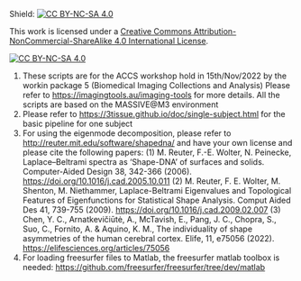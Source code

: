 Shield: [![CC BY-NC-SA 4.0][cc-by-nc-sa-shield]][cc-by-nc-sa]

This work is licensed under a
[Creative Commons Attribution-NonCommercial-ShareAlike 4.0 International License][cc-by-nc-sa].

[![CC BY-NC-SA 4.0][cc-by-nc-sa-image]][cc-by-nc-sa]

[cc-by-nc-sa]: http://creativecommons.org/licenses/by-nc-sa/4.0/
[cc-by-nc-sa-image]: https://licensebuttons.net/l/by-nc-sa/4.0/88x31.png
[cc-by-nc-sa-shield]: https://img.shields.io/badge/License-CC%20BY--NC--SA%204.0-lightgrey.svg

1. These scripts are for the ACCS workshop hold in 15th/Nov/2022 by the workin package 5 (Biomedical Imaging Collections and Analysis)
Please refer to https://imagingtools.au/imaging-tools for more details. All the scripts are based on the MASSIVE@M3 environment
2. Please refer to https://3tissue.github.io/doc/single-subject.html for the basic pipeline for one subject
3. For using the eigenmode decomposition, please refer to http://reuter.mit.edu/software/shapedna/ and have your own license and please cite the following papers:
 (1) M. Reuter, F.-E. Wolter, N. Peinecke, Laplace–Beltrami spectra as ‘Shape-DNA’ of surfaces and solids. Computer-Aided Design 38, 342-366 (2006). https://doi.org/10.1016/j.cad.2005.10.011 (2) M. Reuter, F. E. Wolter, M. Shenton, M. Niethammer, Laplace-Beltrami Eigenvalues and Topological Features of Eigenfunctions for Statistical Shape Analysis. Comput Aided Des 41, 739-755 (2009). https://doi.org/10.1016/j.cad.2009.02.007 (3) Chen, Y. C., Arnatkevičiūtė, A., McTavish, E., Pang, J. C., Chopra, S., Suo, C., Fornito, A. & Aquino, K. M., The individuality of shape asymmetries of the human cerebral cortex. Elife, 11, e75056 (2022). https://elifesciences.org/articles/75056
4. For loading freesurfer files to Matlab, the freesurfer matlab toolbox is needed: https://github.com/freesurfer/freesurfer/tree/dev/matlab

